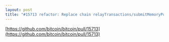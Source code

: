 ```yaml
---
layout: post
title: "#15713 refactor: Replace chain relayTransactions/submitMemoryPool by higher method (wallet)"
---
```


[https://github.com/bitcoin/bitcoin/pull/15713](https://github.com/bitcoin/bitcoin/pull/15713)
